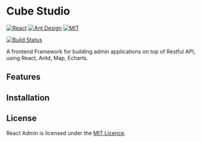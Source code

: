 Cube Studio
========
[![React](https://img.shields.io/badge/react-^16.0.0-brightgreen.svg?style=flat-square)](https://github.com/facebook/react)
[![Ant Design](https://img.shields.io/badge/ant--design-^3.0.2-yellowgreen.svg?style=flat-square)](https://github.com/ant-design/ant-design)
[![MIT](https://img.shields.io/dub/l/vibe-d.svg?style=flat-square)](http://opensource.org/licenses/MIT)

[![Build Status](https://travis-ci.org/fachilles/cube-studio.svg?branch=master)](https://travis-ci.org/fachilles/cube-studio)



A frontend Framework for building admin applications on top of Restful API, using React, Antd, Map, Echarts.

## Features

## Installation


## License
React Admin is licensed under the [MIT Licence](https://github.com/marmelab/admin-on-rest/blob/master/LICENSE.md).